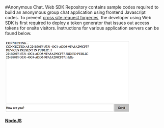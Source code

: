 #Anonymous Chat. Web SDK
Repository contains sample codes required to build an anonymous group chat application using frontend Javascript codes. To prevent [cross site request forgeries](https://en.wikipedia.org/wiki/Cross-site_request_forgery), the developer using Web SDK is first required to deploy a token generator that issues out access tokens for onsite visitors. Instructions for various application servers can be found below.

![Anonymous](https://github.com/cloudilly/images/blob/master/javascript_anonymous.png)

**[NodeJS](/wiki/NodeJS)**
